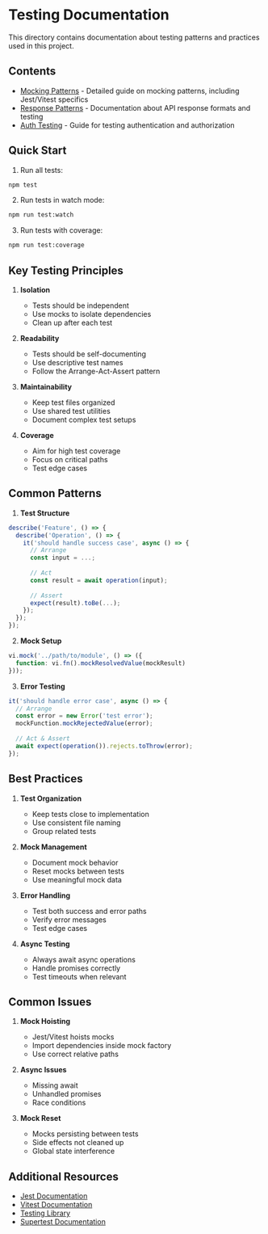 # Testing Documentation

This directory contains documentation about testing patterns and practices used in this project.

## Contents

- [Mocking Patterns](./mocking-patterns.md) - Detailed guide on mocking patterns, including Jest/Vitest specifics
- [Response Patterns](./response-patterns.md) - Documentation about API response formats and testing
- [Auth Testing](./auth-testing.md) - Guide for testing authentication and authorization

## Quick Start

1. Run all tests:
```bash
npm test
```

2. Run tests in watch mode:
```bash
npm run test:watch
```

3. Run tests with coverage:
```bash
npm run test:coverage
```

## Key Testing Principles

1. **Isolation**
   - Tests should be independent
   - Use mocks to isolate dependencies
   - Clean up after each test

2. **Readability**
   - Tests should be self-documenting
   - Use descriptive test names
   - Follow the Arrange-Act-Assert pattern

3. **Maintainability**
   - Keep test files organized
   - Use shared test utilities
   - Document complex test setups

4. **Coverage**
   - Aim for high test coverage
   - Focus on critical paths
   - Test edge cases

## Common Patterns

1. **Test Structure**
```typescript
describe('Feature', () => {
  describe('Operation', () => {
    it('should handle success case', async () => {
      // Arrange
      const input = ...;
      
      // Act
      const result = await operation(input);
      
      // Assert
      expect(result).toBe(...);
    });
  });
});
```

2. **Mock Setup**
```typescript
vi.mock('../path/to/module', () => ({
  function: vi.fn().mockResolvedValue(mockResult)
}));
```

3. **Error Testing**
```typescript
it('should handle error case', async () => {
  // Arrange
  const error = new Error('test error');
  mockFunction.mockRejectedValue(error);
  
  // Act & Assert
  await expect(operation()).rejects.toThrow(error);
});
```

## Best Practices

1. **Test Organization**
   - Keep tests close to implementation
   - Use consistent file naming
   - Group related tests

2. **Mock Management**
   - Document mock behavior
   - Reset mocks between tests
   - Use meaningful mock data

3. **Error Handling**
   - Test both success and error paths
   - Verify error messages
   - Test edge cases

4. **Async Testing**
   - Always await async operations
   - Handle promises correctly
   - Test timeouts when relevant

## Common Issues

1. **Mock Hoisting**
   - Jest/Vitest hoists mocks
   - Import dependencies inside mock factory
   - Use correct relative paths

2. **Async Issues**
   - Missing await
   - Unhandled promises
   - Race conditions

3. **Mock Reset**
   - Mocks persisting between tests
   - Side effects not cleaned up
   - Global state interference

## Additional Resources

- [Jest Documentation](https://jestjs.io/docs/getting-started)
- [Vitest Documentation](https://vitest.dev/guide/)
- [Testing Library](https://testing-library.com/docs/)
- [Supertest Documentation](https://github.com/visionmedia/supertest#readme)